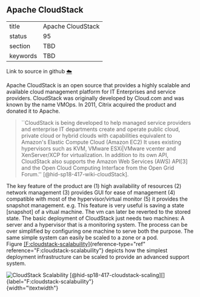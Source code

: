 ## Apache CloudStack


|          |                   |
| -------- | ----------------- |
| title    | Apache CloudStack |
| status   | 95                |
| section  | TBD               |
| keywords | TBD               |

Link to source in github [:cloud:](https://github.com/cloudmesh/technologies/blob/master/chapters/incomming/abstract-apachecloudstack.md)



Apache CloudStack is an open source that provides a highly scalable and
available cloud management platform for IT Enterprises and service
providers. CloudStack was originally developed by Cloud.com and was
known by the name VMOps. In 2011, Citrix acquired the product and
donated it to Apache.

> ``CloudStack is being developed to help managed service providers
> and enterprise IT departments create and operate public cloud,
> private cloud or hybrid clouds with capabilities equivalent to
> Amazon's Elastic Compute Cloud (Amazon EC2) It uses existing
> hypervisors such as KVM, VMware ESXi\|VMware vcenter and
> XenServer/XCP for virtualization. In addition to its own API,
> CloudStack also supports the Amazon Web Services (AWS) API\[3\] and
> the Open Cloud Computing Interface from the Open Grid
> Forum.'' [@hid-sp18-417-wiki-cloudStack].

The key feature of the product
are (1) high availability of resources (2) network management (3)
provides GUI for ease of management (4) compatible with most of the
hypervisor/virtual monitor (5) it provides the snapshot management.
e.g. This feature is very useful is saving a state \[snapshot\] of a
vitual machine. The vm can later be reverted to the stored state. The
basic deployment of CloudStack just needs two machines: A server and a
hypervisor that is a monitoring system. The process can be over
simplified by configuring one machine to serve both the purpose. The
same simple system can easily be scaled to a zone or a pod.
Figure [\[F:cloudstack-scalabuility\]](#F:cloudstack-scalabuility){reference-type="ref"
reference="F:cloudstack-scalabuility"} depicts how the simplest
deployment infrastructure can be scaled to provide an advanced support
system.

![CloudStack
Scalability [@hid-sp18-417-cloudstack-scaling][]{label="F:cloudstack-scalabuility"}](images/hid-sp18-417-cloudstack.png){width="\textwidth"}
